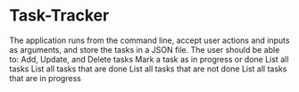 # Task-Tracker
The application  runs from the command line, accept user actions and inputs as arguments, and store the tasks in a JSON file. The user should be able to:  Add, Update, and Delete tasks Mark a task as in progress or done List all tasks List all tasks that are done List all tasks that are not done List all tasks that are in progress
